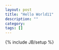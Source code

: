 ```yaml
---
layout: post
title: "Hello World11"
description: ""
category: 
tags: []
---
```

{% include JB/setup %}
